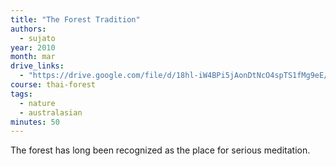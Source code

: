 ```yaml
---
title: "The Forest Tradition"
authors:
  - sujato
year: 2010
month: mar
drive_links:
  - "https://drive.google.com/file/d/18hl-iW4BPi5jAonDtNcO4spTS1fMg9eE/view?usp=drivesdk"
course: thai-forest
tags:
  - nature
  - australasian
minutes: 50
---
```


The forest has long been recognized as the place for serious meditation.
